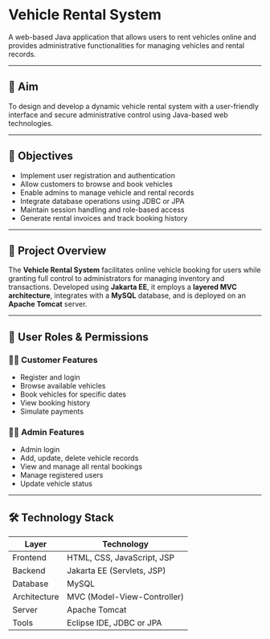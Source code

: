 # Vehicle Rental System

A web-based Java application that allows users to rent vehicles online and provides administrative functionalities for managing vehicles and rental records.

---

## 🚀 Aim

To design and develop a dynamic vehicle rental system with a user-friendly interface and secure administrative control using Java-based web technologies.

---

## 🎯 Objectives

- Implement user registration and authentication
- Allow customers to browse and book vehicles
- Enable admins to manage vehicle and rental records
- Integrate database operations using JDBC or JPA
- Maintain session handling and role-based access
- Generate rental invoices and track booking history

---

## 📝 Project Overview

The **Vehicle Rental System** facilitates online vehicle booking for users while granting full control to administrators for managing inventory and transactions. Developed using **Jakarta EE**, it employs a **layered MVC architecture**, integrates with a **MySQL** database, and is deployed on an **Apache Tomcat** server.

---

## 👥 User Roles & Permissions

### 🧑‍💼 Customer Features

- Register and login
- Browse available vehicles
- Book vehicles for specific dates
- View booking history
- Simulate payments

### 👨‍💻 Admin Features

- Admin login
- Add, update, delete vehicle records
- View and manage all rental bookings
- Manage registered users
- Update vehicle status

---

## 🛠️ Technology Stack

| Layer      | Technology                     |
|------------|---------------------------------|
| Frontend   | HTML, CSS, JavaScript, JSP      |
| Backend    | Jakarta EE (Servlets, JSP)      |
| Database   | MySQL                           |
| Architecture | MVC (Model-View-Controller)  |
| Server     | Apache Tomcat                   |
| Tools      | Eclipse IDE, JDBC or JPA        |



